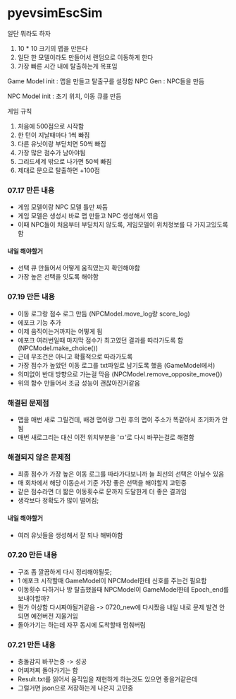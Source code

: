 # pyevsimEscSim

일단 뭐라도 하자
1. 10 * 10 크기의 맵을 만든다
2. 일단 한 모델이라도 만들어서 랜덤으로 이동하게 한다
3. 가장 빠른 시간 내에 탈출하는게 목표임

Game Model
init : 맵을 만들고 탈출구를 설정함
NPC Gen : NPC들을 
만듬


NPC Model
init : 초기 위치, 이동 큐를 만듬

게임 규칙
1. 처음에 500점으로 시작함
2. 한 턴이 지날때마다 1씩 빠짐
3. 다른 유닛이랑 부딛치면 50씩 빠짐
4. 가장 많은 점수가 남아야됨
5. 그리드세계 밖으로 나가면 50씩 빠짐
6. 제대로 문으로 탈출하면 +100점

### 07.17 만든 내용
- 게임 모델이랑 NPC 모델 틀만 짜둠
- 게임 모델은 생성시 바로 맵 만들고 NPC 생성해서 엮음
- 이때 NPC들이 처음부터 부딛치지 않도록, 게임모델이 위치정보를 다 가지고있도록 함

#### 내일 해야할거
- 선택 큐 만들어서 어떻게 움직였는지 확인해야함
- 가장 높은 선택을 잇도록 해야함

### 07.19 만든 내용
- 이동 로그랑 점수 로그 만듬 (NPCModel.move_log랑 score_log)
- 에포크 기능 추가
- 이제 움직이는거까지는 어떻게 됨 
- 에포크 여러번일때 마지막 점수가 최고였던 결과를 따라가도록 함 (NPCModel.make_choice())
- 근데 무조건은 아니고 확률적으로 따라가도록
- 가장 점수가 높았던 이동 로그를 txt파일로 남기도록 했음 (GameModel에서)
- 의미없이 반대 방향으로 가는걸 막음 (NPCModel.remove_opposite_move())
- 위의 함수 만들어서 조금 성능이 괜찮아진거같음

### 해결된 문제점
- 맵을 매번 새로 그릴건데, 배경 맵이랑 그린 후의 맵이 주소가 똑같아서 초기화가 안됨
- 매번 새로그리는 대신 이전 위치부분을 'ㅁ'로 다시 바꾸는걸로 해결함

### 해결되지 않은 문제점
- 최종 점수가 가장 높은 이동 로그를 따라가다보니까 늘 최선의 선택은 아닐수 있음
- 매 회차에서 해당 이동순서 기준 가장 좋은 선택을 해야할지 고민중
- 같은 점수라면 더 짧은 이동횟수로 문까지 도달한게 더 좋은 결과임
- 생각보다 정확도가 많이 떨어짐;

#### 내일 해야할거
- 여러 유닛들을 생성해서 잘 되나 해봐야함

### 07.20 만든 내용
- 구조 좀 깔끔하게 다시 정리해야될듯;
- 1 에포크 시작할때 GameModel이 NPCModel한테 신호를 주는건 필요함
- 이동횟수 다하거나 방 탈출했을때 NPCModel이 GameModel한테 Epoch_end를 보내야할까?
- 뭔가 이상함 다시짜야될거같음 -> 0720_new에 다시짰음 내일 내로 문제 발견 안되면 예전버전 지울거임
- 돌아가기는 하는데 자꾸 동시에 도착할때 멈춰버림

### 07.21 만든 내용
- 충돌감지 바꾸는중 -> 성공
- 어찌저찌 돌아가기는 함
- Result.txt를 읽어서 움직임을 재현하게 하는것도 있으면 좋을거같은데
- 그럴거면 json으로 저장하는게 나은지 고민중